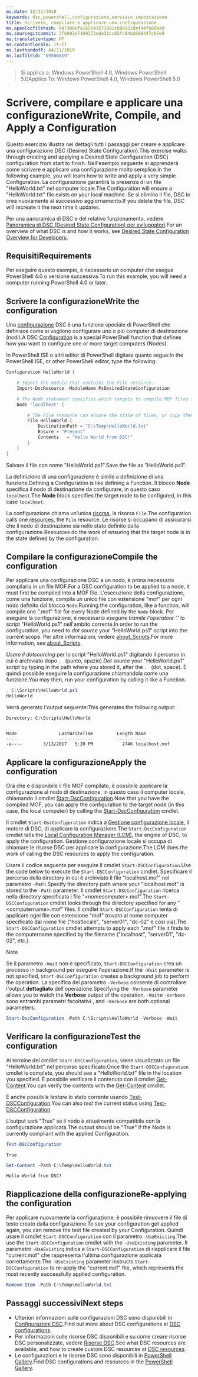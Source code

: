 ```yaml
---
ms.date: 12/12/2018
keywords: dsc,powershell,configurazione,servizio,impostazione
title: Scrivere, compilare e applicare una configurazione
ms.openlocfilehash: 947308efa165543571801c88a922daf44fa88be0
ms.sourcegitcommit: 3f6002e7109373eda31cc65fc84d2600447cb7e9
ms.translationtype: HT
ms.contentlocale: it-IT
ms.lasthandoff: 04/11/2019
ms.locfileid: "59506819"
---
```

> <span data-ttu-id="ca237-103">Si applica a: Windows PowerShell 4.0, Windows PowerShell 5.0</span><span class="sxs-lookup"><span data-stu-id="ca237-103">Applies To: Windows PowerShell 4.0, Windows PowerShell 5.0</span></span>

# <a name="write-compile-and-apply-a-configuration"></a><span data-ttu-id="ca237-104">Scrivere, compilare e applicare una configurazione</span><span class="sxs-lookup"><span data-stu-id="ca237-104">Write, Compile, and Apply a Configuration</span></span>

<span data-ttu-id="ca237-105">Questo esercizio illustra nei dettagli tutti i passaggi per creare e applicare una configurazione DSC (Desired State Configuration).</span><span class="sxs-lookup"><span data-stu-id="ca237-105">This exercise walks through creating and applying a Desired State Configuration (DSC) configuration from start to finish.</span></span>
<span data-ttu-id="ca237-106">Nell'esempio seguente si apprenderà come scrivere e applicare una configurazione molto semplice.</span><span class="sxs-lookup"><span data-stu-id="ca237-106">In the following example, you will learn how to write and apply a very simple Configuration.</span></span> <span data-ttu-id="ca237-107">La configurazione garantirà la presenza di un file "HelloWorld.txt" nel computer locale.</span><span class="sxs-lookup"><span data-stu-id="ca237-107">The Configuration will ensure a "HelloWorld.txt" file exists on your local machine.</span></span> <span data-ttu-id="ca237-108">Se si elimina il file, DSC lo crea nuovamente al successivo aggiornamento.</span><span class="sxs-lookup"><span data-stu-id="ca237-108">If you delete the file, DSC will recreate it the next time it updates.</span></span>

<span data-ttu-id="ca237-109">Per una panoramica di DSC e del relativo funzionamento, vedere [Panoramica di DSC (Desired State Configuration) per sviluppatori](../overview/overview.md).</span><span class="sxs-lookup"><span data-stu-id="ca237-109">For an overview of what DSC is and how it works, see [Desired State Configuration Overview for Developers](../overview/overview.md).</span></span>

## <a name="requirements"></a><span data-ttu-id="ca237-110">Requisiti</span><span class="sxs-lookup"><span data-stu-id="ca237-110">Requirements</span></span>

<span data-ttu-id="ca237-111">Per eseguire questo esempio, è necessario un computer che esegue PowerShell 4.0 o versione successiva.</span><span class="sxs-lookup"><span data-stu-id="ca237-111">To run this example, you will need a computer running PowerShell 4.0 or later.</span></span>

## <a name="write-the-configuration"></a><span data-ttu-id="ca237-112">Scrivere la configurazione</span><span class="sxs-lookup"><span data-stu-id="ca237-112">Write the configuration</span></span>

<span data-ttu-id="ca237-113">Una [configurazione](configurations.md) DSC è una funzione speciale di PowerShell che definisce come si vogliono configurare uno o più computer di destinazione (nodi).</span><span class="sxs-lookup"><span data-stu-id="ca237-113">A DSC [Configuration](configurations.md) is a special PowerShell function that defines how you want to configure one or more target computers (Nodes).</span></span>

<span data-ttu-id="ca237-114">In PowerShell ISE o altri editor di PowerShell digitare quanto segue:</span><span class="sxs-lookup"><span data-stu-id="ca237-114">In the PowerShell ISE, or other PowerShell editor, type the following:</span></span>

```powershell
Configuration HelloWorld {

    # Import the module that contains the File resource.
    Import-DscResource -ModuleName PsDesiredStateConfiguration

    # The Node statement specifies which targets to compile MOF files for, when this configuration is executed.
    Node 'localhost' {

        # The File resource can ensure the state of files, or copy them from a source to a destination with persistent updates.
        File HelloWorld {
            DestinationPath = "C:\Temp\HelloWorld.txt"
            Ensure = "Present"
            Contents   = "Hello World from DSC!"
        }
    }
}
```

<span data-ttu-id="ca237-115">Salvare il file con nome "HelloWorld.ps1".</span><span class="sxs-lookup"><span data-stu-id="ca237-115">Save the file as "HelloWorld.ps1".</span></span>

<span data-ttu-id="ca237-116">La definizione di una configurazione è simile a definizione di una funzione.</span><span class="sxs-lookup"><span data-stu-id="ca237-116">Defining a Configuration is like defining a Function.</span></span> <span data-ttu-id="ca237-117">Il blocco **Node** specifica il nodo di destinazione da configurare, in questo caso `localhost`.</span><span class="sxs-lookup"><span data-stu-id="ca237-117">The **Node** block specifies the target node to be configured, in this case `localhost`.</span></span>

<span data-ttu-id="ca237-118">La configurazione chiama un'unica [risorsa](../resources/resources.md), la risorsa `File`.</span><span class="sxs-lookup"><span data-stu-id="ca237-118">The configuration calls one [resources](../resources/resources.md), the `File` resource.</span></span> <span data-ttu-id="ca237-119">Le risorse si occupano di assicurarsi che il nodo di destinazione sia nello stato definito dalla configurazione.</span><span class="sxs-lookup"><span data-stu-id="ca237-119">Resources do the work of ensuring that the target node is in the state defined by the configuration.</span></span>

## <a name="compile-the-configuration"></a><span data-ttu-id="ca237-120">Compilare la configurazione</span><span class="sxs-lookup"><span data-stu-id="ca237-120">Compile the configuration</span></span>

<span data-ttu-id="ca237-121">Per applicare una configurazione DSC a un nodo, è prima necessario compilarla in un file MOF.</span><span class="sxs-lookup"><span data-stu-id="ca237-121">For a DSC configuration to be applied to a node, it must first be compiled into a MOF file.</span></span>
<span data-ttu-id="ca237-122">L'esecuzione della configurazione, come una funzione, compila un unico file con estensione "mof" per ogni nodo definito dal blocco `Node`.</span><span class="sxs-lookup"><span data-stu-id="ca237-122">Running the configuration, like a function, will compile one ".mof" file for every Node defined by the `Node` block.</span></span>
<span data-ttu-id="ca237-123">Per eseguire la configurazione, è necessario *eseguire tramite l'operatore '.'* lo script "HelloWorld.ps1" nell'ambito corrente.</span><span class="sxs-lookup"><span data-stu-id="ca237-123">In order to run the configuration, you need to *dot source* your "HelloWorld.ps1" script into the current scope.</span></span>
<span data-ttu-id="ca237-124">Per altre informazioni, vedere [about_Scripts](/powershell/module/microsoft.powershell.core/about/about_scripts?view=powershell-6#script-scope-and-dot-sourcing).</span><span class="sxs-lookup"><span data-stu-id="ca237-124">For more information, see [about_Scripts](/powershell/module/microsoft.powershell.core/about/about_scripts?view=powershell-6#script-scope-and-dot-sourcing).</span></span>

<!-- markdownlint-disable MD038 -->
<span data-ttu-id="ca237-125">*Usare il dotsourcing* per lo script "HelloWorld.ps1" digitando il percorso in cui è archiviato dopo `. ` (punto, spazio).</span><span class="sxs-lookup"><span data-stu-id="ca237-125">*Dot source* your "HelloWorld.ps1" script by typing in the path where you stored it, after the `. ` (dot, space).</span></span> <span data-ttu-id="ca237-126">È quindi possibile eseguire la configurazione chiamandola come una funzione.</span><span class="sxs-lookup"><span data-stu-id="ca237-126">You may then, run your configuration by calling it like a Function.</span></span>
<!-- markdownlint-enable MD038 -->

```powershell
. C:\Scripts\HelloWorld.ps1
HelloWorld
```

<span data-ttu-id="ca237-127">Verrà generato l'output seguente:</span><span class="sxs-lookup"><span data-stu-id="ca237-127">This generates the following output:</span></span>

```output
Directory: C:\Scripts\HelloWorld


Mode                LastWriteTime         Length Name
----                -------------         ------ ----
-a----        3/13/2017   5:20 PM           2746 localhost.mof
```

## <a name="apply-the-configuration"></a><span data-ttu-id="ca237-128">Applicare la configurazione</span><span class="sxs-lookup"><span data-stu-id="ca237-128">Apply the configuration</span></span>

<span data-ttu-id="ca237-129">Ora che è disponibile il file MOF compilato, è possibile applicare la configurazione al nodo di destinazione, in questo caso il computer locale, chiamando il cmdlet [Start-DscConfiguration](/powershell/module/psdesiredstateconfiguration/start-dscconfiguration).</span><span class="sxs-lookup"><span data-stu-id="ca237-129">Now that you have the compiled MOF, you can apply the configuration to the target node (in this case, the local computer) by calling the [Start-DscConfiguration](/powershell/module/psdesiredstateconfiguration/start-dscconfiguration) cmdlet.</span></span>

<span data-ttu-id="ca237-130">Il cmdlet `Start-DscConfiguration` indica a [Gestione configurazione locale](../managing-nodes/metaConfig.md), il motore di DSC, di applicare la configurazione.</span><span class="sxs-lookup"><span data-stu-id="ca237-130">The `Start-DscConfiguration` cmdlet tells the [Local Configuration Manager (LCM)](../managing-nodes/metaConfig.md), the engine of DSC, to apply the configuration.</span></span>
<span data-ttu-id="ca237-131">Gestione configurazione locale si occupa di chiamare le risorse DSC per applicare la configurazione.</span><span class="sxs-lookup"><span data-stu-id="ca237-131">The LCM does the work of calling the DSC resources to apply the configuration.</span></span>

<span data-ttu-id="ca237-132">Usare il codice seguente per eseguire il cmdlet `Start-DSCConfiguration`.</span><span class="sxs-lookup"><span data-stu-id="ca237-132">Use the code below to execute the `Start-DSCConfiguration` cmdlet.</span></span> <span data-ttu-id="ca237-133">Specificare il percorso della directory in cui è archiviato il file "localhost.mof" nel parametro `-Path`.</span><span class="sxs-lookup"><span data-stu-id="ca237-133">Specify the directory path where your "localhost.mof" is stored to the `-Path` parameter.</span></span> <span data-ttu-id="ca237-134">Il cmdlet `Start-DSCConfiguration` ricerca nella directory specificata i file "\<nomecomputer\>.mof".</span><span class="sxs-lookup"><span data-stu-id="ca237-134">The `Start-DSCConfiguration` cmdlet looks through the directory specified for any "\<computername\>.mof" files.</span></span> <span data-ttu-id="ca237-135">Il cmdlet `Start-DSCConfiguration` tenta di applicare ogni file con estensione "mof" trovato al nome computer specificato dal nome file ("hostlocale", "server01", "dc-02" e così via).</span><span class="sxs-lookup"><span data-stu-id="ca237-135">The `Start-DSCConfiguration` cmdlet attempts to apply each ".mof" file it finds to the computername specified by the filename ("localhost", "server01", "dc-02", etc.).</span></span>

> [!NOTE]
> <span data-ttu-id="ca237-136">Se il parametro `-Wait` non è specificato, `Start-DSCConfiguration` crea un processo in background per eseguire l'operazione.</span><span class="sxs-lookup"><span data-stu-id="ca237-136">If the `-Wait` parameter is not specified, `Start-DSCConfiguration` creates a background job to perform the operation.</span></span> <span data-ttu-id="ca237-137">La specifica del parametro `-Verbose` consente di controllare l'output **dettagliato** dell'operazione.</span><span class="sxs-lookup"><span data-stu-id="ca237-137">Specifying the `-Verbose` parameter allows you to watch the **Verbose** output of the operation.</span></span> `-Wait`<span data-ttu-id="ca237-138">e `-Verbose` sono entrambi parametri facoltativi.</span><span class="sxs-lookup"><span data-stu-id="ca237-138">, and `-Verbose` are both optional parameters.</span></span>

```powershell
Start-DscConfiguration -Path C:\Scripts\HelloWorld -Verbose -Wait
```

## <a name="test-the-configuration"></a><span data-ttu-id="ca237-139">Verificare la configurazione</span><span class="sxs-lookup"><span data-stu-id="ca237-139">Test the configuration</span></span>

<span data-ttu-id="ca237-140">Al termine del cmdlet `Start-DSCConfiguration`, viene visualizzato un file "HelloWorld.txt" nel percorso specificato.</span><span class="sxs-lookup"><span data-stu-id="ca237-140">Once the `Start-DSCConfiguration` cmdlet is complete, you should see a "HelloWorld.txt" file in the location you specified.</span></span> <span data-ttu-id="ca237-141">È possibile verificare il contenuto con il cmdlet [Get-Content](/powershell/module/microsoft.powershell.management/get-content).</span><span class="sxs-lookup"><span data-stu-id="ca237-141">You can verify the contents with the [Get-Content](/powershell/module/microsoft.powershell.management/get-content) cmdlet.</span></span>

<span data-ttu-id="ca237-142">È anche possibile *testare* lo stato corrente usando [Test-DSCConfiguration](/powershell/module/psdesiredstateconfiguration/Test-DSCConfiguration).</span><span class="sxs-lookup"><span data-stu-id="ca237-142">You can also *test* the current status using [Test-DSCConfiguration](/powershell/module/psdesiredstateconfiguration/Test-DSCConfiguration).</span></span>

<span data-ttu-id="ca237-143">L'output sarà "True" se il nodo è attualmente compatibile con la configurazione applicata.</span><span class="sxs-lookup"><span data-stu-id="ca237-143">The output should be "True" if the Node is currently compliant with the applied Configuration.</span></span>

```powershell
Test-DSCConfiguration
```

```output
True
```

```powershell
Get-Content -Path C:\Temp\HelloWorld.txt
```

```output
Hello World from DSC!
```

## <a name="re-applying-the-configuration"></a><span data-ttu-id="ca237-144">Riapplicazione della configurazione</span><span class="sxs-lookup"><span data-stu-id="ca237-144">Re-applying the configuration</span></span>

<span data-ttu-id="ca237-145">Per applicare nuovamente la configurazione, è possibile rimuovere il file di testo creato dalla configurazione.</span><span class="sxs-lookup"><span data-stu-id="ca237-145">To see your configuration get applied again, you can remove the text file created by your Configuration.</span></span> <span data-ttu-id="ca237-146">Quindi usare il cmdlet `Start-DSCConfiguration` con il parametro `-UseExisting`.</span><span class="sxs-lookup"><span data-stu-id="ca237-146">The use the `Start-DSCConfiguration` cmdlet with the `-UseExisting` parameter.</span></span> <span data-ttu-id="ca237-147">Il parametro `-UseExisting` indica a `Start-DSCConfiguration` di riapplicare il file "current.mof" che rappresenta l'ultima configurazione applicata correttamente.</span><span class="sxs-lookup"><span data-stu-id="ca237-147">The `-UseExisting` parameter instructs `Start-DSCConfiguration` to re-apply the "current.mof" file, which represents the most recently successfully applied configuration.</span></span>

```powershell
Remove-Item -Path C:\Temp\HelloWorld.txt
```

## <a name="next-steps"></a><span data-ttu-id="ca237-148">Passaggi successivi</span><span class="sxs-lookup"><span data-stu-id="ca237-148">Next steps</span></span>

- <span data-ttu-id="ca237-149">Ulteriori informazioni sulle configurazioni DSC sono disponibili in [Configurazioni DSC](configurations.md).</span><span class="sxs-lookup"><span data-stu-id="ca237-149">Find out more about DSC configurations at [DSC configurations](configurations.md).</span></span>
- <span data-ttu-id="ca237-150">Per informazioni sulle risorse DSC disponibili e su come creare risorse DSC personalizzate, vedere [Risorse DSC](../resources/resources.md).</span><span class="sxs-lookup"><span data-stu-id="ca237-150">See what DSC resources are available, and how to create custom DSC resources at [DSC resources](../resources/resources.md).</span></span>
- <span data-ttu-id="ca237-151">Le configurazioni e le risorse DSC sono disponibili in [PowerShell Gallery](https://www.powershellgallery.com/).</span><span class="sxs-lookup"><span data-stu-id="ca237-151">Find DSC configurations and resources in the [PowerShell Gallery](https://www.powershellgallery.com/).</span></span>
